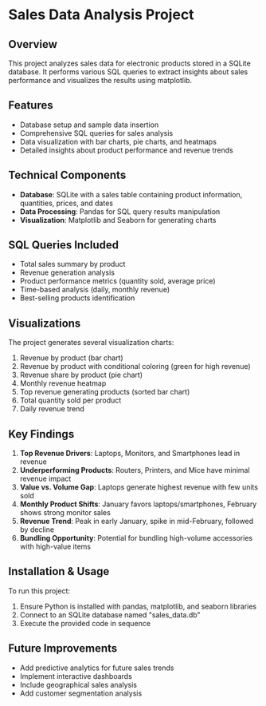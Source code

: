 # Sales Data Analysis Project

## Overview
This project analyzes sales data for electronic products stored in a SQLite database. It performs various SQL queries to extract insights about sales performance and visualizes the results using matplotlib.

## Features
- Database setup and sample data insertion
- Comprehensive SQL queries for sales analysis
- Data visualization with bar charts, pie charts, and heatmaps
- Detailed insights about product performance and revenue trends

## Technical Components
- **Database**: SQLite with a sales table containing product information, quantities, prices, and dates
- **Data Processing**: Pandas for SQL query results manipulation
- **Visualization**: Matplotlib and Seaborn for generating charts

## SQL Queries Included
- Total sales summary by product
- Revenue generation analysis
- Product performance metrics (quantity sold, average price)
- Time-based analysis (daily, monthly revenue)
- Best-selling products identification

## Visualizations
The project generates several visualization charts:
1. Revenue by product (bar chart)
2. Revenue by product with conditional coloring (green for high revenue)
3. Revenue share by product (pie chart)
4. Monthly revenue heatmap
5. Top revenue generating products (sorted bar chart)
6. Total quantity sold per product
7. Daily revenue trend

## Key Findings
1. **Top Revenue Drivers**: Laptops, Monitors, and Smartphones lead in revenue
2. **Underperforming Products**: Routers, Printers, and Mice have minimal revenue impact
3. **Value vs. Volume Gap**: Laptops generate highest revenue with few units sold
4. **Monthly Product Shifts**: January favors laptops/smartphones, February shows strong monitor sales
5. **Revenue Trend**: Peak in early January, spike in mid-February, followed by decline
6. **Bundling Opportunity**: Potential for bundling high-volume accessories with high-value items

## Installation & Usage
To run this project:
1. Ensure Python is installed with pandas, matplotlib, and seaborn libraries
2. Connect to an SQLite database named "sales_data.db"
3. Execute the provided code in sequence

## Future Improvements
- Add predictive analytics for future sales trends
- Implement interactive dashboards
- Include geographical sales analysis
- Add customer segmentation analysis
